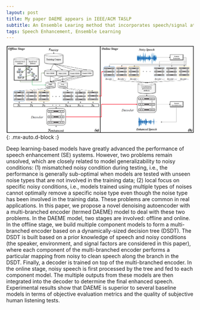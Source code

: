 ```yaml
---
layout: post
title: My paper DAEME appears in IEEE/ACM TASLP  
subtitle: An Ensemble Learing method that incorporates speech/signal attributes
tags: Speech Enhancement, Ensemble Learning
---
```


![EMR](https://github.com/WilliamYu1993/WilliamYu1993.github.io/blob/master/assets/img/EMR.png?raw=true){: .mx-auto.d-block :}

Deep learning-based models have greatly advanced the performance of speech enhancement (SE) systems. However, two problems remain unsolved, which are closely related to model generalizability to noisy conditions: (1) mismatched noisy condition during testing, i.e., the performance is generally sub-optimal when models are tested with unseen noise types that are not involved in the training data; (2) local focus on specific noisy conditions, i.e., models trained using multiple types of noises cannot optimally remove a specific noise type even though the noise type has been involved in the training data. These problems are common in real applications. In this paper, we propose a novel denoising autoencoder with a multi-branched encoder (termed DAEME) model to deal with these two problems. In the DAEME model, two stages are involved: offline and online. In the offline stage, we build multiple component models to form a multi-branched encoder based on a dynamically-sized decision tree (DSDT). The DSDT is built based on a prior knowledge of speech and noisy conditions (the speaker, environment, and signal factors are considered in this paper), where each component of the multi-branched encoder performs a particular mapping from noisy to clean speech along the branch in the DSDT. Finally, a decoder is trained on top of the multi-branched encoder. In the online stage, noisy speech is first processed by the tree and fed to each component model. The multiple outputs from these models are then integrated into the decoder to determine the final enhanced speech. Experimental results show that DAEME is superior to several baseline models in terms of objective evaluation metrics and the quality of subjective human listening tests.
